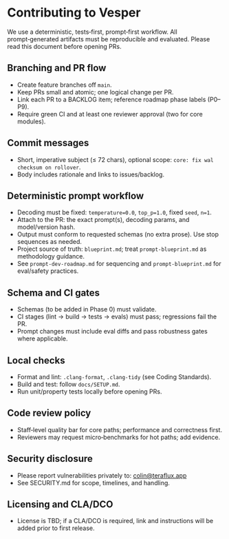 # Contributing to Vesper

We use a deterministic, tests‑first, prompt‑first workflow. All prompt‑generated artifacts must be reproducible and evaluated. Please read this document before opening PRs.

## Branching and PR flow
- Create feature branches off `main`.
- Keep PRs small and atomic; one logical change per PR.
- Link each PR to a BACKLOG item; reference roadmap phase labels (P0–P9).
- Require green CI and at least one reviewer approval (two for core modules).

## Commit messages
- Short, imperative subject (≤ 72 chars), optional scope: `core: fix wal checksum on rollover`.
- Body includes rationale and links to issues/backlog.

## Deterministic prompt workflow
- Decoding must be fixed: `temperature=0.0`, `top_p=1.0`, fixed `seed`, `n=1`.
- Attach to the PR: the exact prompt(s), decoding params, and model/version hash.
- Output must conform to requested schemas (no extra prose). Use stop sequences as needed.
- Project source of truth: `blueprint.md`; treat `prompt-blueprint.md` as methodology guidance.
- See `prompt-dev-roadmap.md` for sequencing and `prompt-blueprint.md` for eval/safety practices.

## Schema and CI gates
- Schemas (to be added in Phase 0) must validate.
- CI stages (lint → build → tests → evals) must pass; regressions fail the PR.
- Prompt changes must include eval diffs and pass robustness gates where applicable.

## Local checks
- Format and lint: `.clang-format`, `.clang-tidy` (see Coding Standards).
- Build and test: follow `docs/SETUP.md`.
- Run unit/property tests locally before opening PRs.

## Code review policy
- Staff‑level quality bar for core paths; performance and correctness first.
- Reviewers may request micro‑benchmarks for hot paths; add evidence.

## Security disclosure
- Please report vulnerabilities privately to: colin@teraflux.app
- See SECURITY.md for scope, timelines, and handling.

## Licensing and CLA/DCO
- License is TBD; if a CLA/DCO is required, link and instructions will be added prior to first release.

